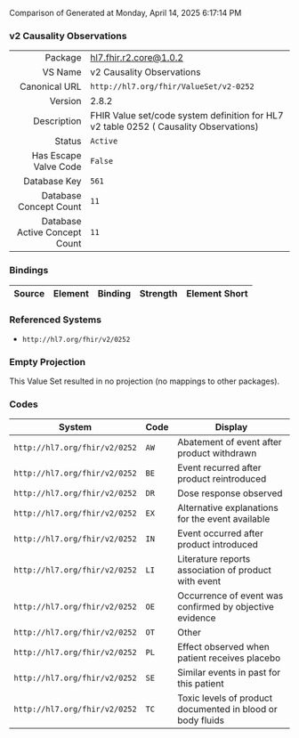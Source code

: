 Comparison of 
Generated at Monday, April 14, 2025 6:17:14 PM

### v2 Causality Observations

|      |     |
| ---: | --- |
| Package | hl7.fhir.r2.core@1.0.2 |
| VS Name | v2 Causality Observations |
| Canonical URL | `http://hl7.org/fhir/ValueSet/v2-0252` |
| Version | 2.8.2 |
| Description | FHIR Value set/code system definition for HL7 v2 table 0252 ( Causality Observations) |
| Status | `Active` |
| Has Escape Valve Code | `False` |
| Database Key | `561` |
| Database Concept Count | `11` |
| Database Active Concept Count | `11` |
### Bindings

| Source | Element | Binding | Strength | Element Short |
| ------ | ------- | ------- | -------- | ------------- |

### Referenced Systems

* `http://hl7.org/fhir/v2/0252`
### Empty Projection

This Value Set resulted in no projection (no mappings to other packages).

### Codes

| System | Code | Display |
| ------ | ---- | ------- |
| `http://hl7.org/fhir/v2/0252` | `AW` | Abatement of event after product withdrawn |
| `http://hl7.org/fhir/v2/0252` | `BE` | Event recurred after product reintroduced |
| `http://hl7.org/fhir/v2/0252` | `DR` | Dose response observed |
| `http://hl7.org/fhir/v2/0252` | `EX` | Alternative explanations for the event available |
| `http://hl7.org/fhir/v2/0252` | `IN` | Event occurred after product introduced |
| `http://hl7.org/fhir/v2/0252` | `LI` | Literature reports association of product with event |
| `http://hl7.org/fhir/v2/0252` | `OE` | Occurrence of event was confirmed by objective evidence |
| `http://hl7.org/fhir/v2/0252` | `OT` | Other |
| `http://hl7.org/fhir/v2/0252` | `PL` | Effect observed when patient receives placebo |
| `http://hl7.org/fhir/v2/0252` | `SE` | Similar events in past for this patient |
| `http://hl7.org/fhir/v2/0252` | `TC` | Toxic levels of product documented in blood or body fluids |
